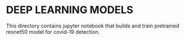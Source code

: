 # DEEP LEARNING MODELS
This directory contains jupyter notebook that builds and train pretrained resnet50 model for covid-19 detection.
